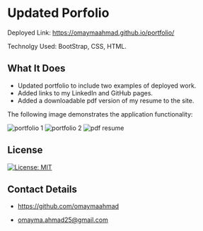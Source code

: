 # Updated Porfolio

Deployed Link: https://omaymaahmad.github.io/portfolio/

Technolgy Used: BootStrap, CSS, HTML.

## What It Does
* Updated portfolio to include two examples of deployed work.
* Added links to my LinkedIn and GitHub pages.
* Added a downloadable pdf version of my resume to the site. 

The following image demonstrates the application functionality:

![portfolio 1](./Assets/deployed-site-1.png)
![portfolio 2](./Assets/deployed-site-2.png)
![pdf resume](./Assets/pdf-resume.png)


## License

[![License: MIT](https://img.shields.io/badge/License-MIT-yellow.svg)](https://opensource.org/licenses/MIT) 

## Contact Details
* https://github.com/omaymaahmad

* omayma.ahmad25@gmail.com
